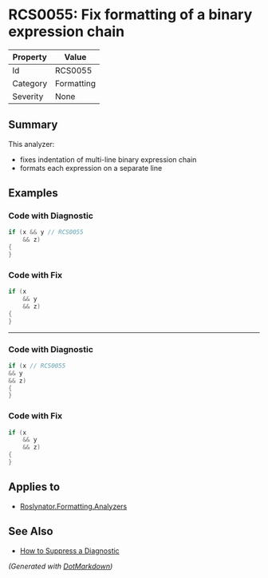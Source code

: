 # RCS0055: Fix formatting of a binary expression chain

| Property | Value      |
| -------- | ---------- |
| Id       | RCS0055    |
| Category | Formatting |
| Severity | None       |

## Summary

This analyzer:
 * fixes indentation of multi-line binary expression chain
 * formats each expression on a separate line
 

## Examples

### Code with Diagnostic

```csharp
if (x && y // RCS0055
    && z)
{
}
```

### Code with Fix

```csharp
if (x
    && y
    && z)
{
}
```

- - -

### Code with Diagnostic

```csharp
if (x // RCS0055
&& y
&& z)
{
}
```

### Code with Fix

```csharp
if (x
    && y
    && z)
{
}
```

## Applies to

* [Roslynator.Formatting.Analyzers](https://www.nuget.org/packages/Roslynator.Formatting.Analyzers)

## See Also

* [How to Suppress a Diagnostic](../HowToConfigureAnalyzers.md#how-to-suppress-a-diagnostic)


*\(Generated with [DotMarkdown](http://github.com/JosefPihrt/DotMarkdown)\)*